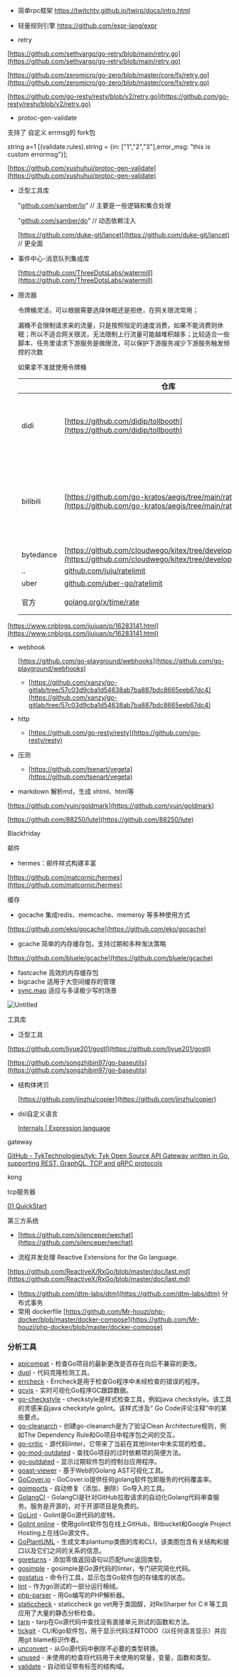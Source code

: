 - 简单rpc框架
https://twitchtv.github.io/twirp/docs/intro.html
- 轻量规则引擎
https://github.com/expr-lang/expr

- retry

[https://github.com/sethvargo/go-retry/blob/main/retry.go](https://github.com/sethvargo/go-retry/blob/main/retry.go)

[https://github.com/zeromicro/go-zero/blob/master/core/fx/retry.go](https://github.com/zeromicro/go-zero/blob/master/core/fx/retry.go)

[https://github.com/go-resty/resty/blob/v2/retry.go](https://github.com/go-resty/resty/blob/v2/retry.go)

- protoc-gen-validate

支持了 自定义 errmsg的 fork包

string a=1 [(validate.rules).string = {in: ["1","2","3"],error_msg: "this is custom errormsg"}];

[https://github.com/xushuhui/protoc-gen-validate](https://github.com/xushuhui/protoc-gen-validate)

- 泛型工具库
    
    "[github.com/samber/lo](http://github.com/samber/lo)" // 主要是一些逻辑和集合处理
    
    "[github.com/samber/do](http://github.com/samber/lo)" // 动态依赖注入
    
    [](https://github.com/duke-git/lancet/tree/main)[https://github.com/duke-git/lancet](https://github.com/duke-git/lancet) // 更全面
    
- 事件中心-消息队列集成库
    
    [https://github.com/ThreeDotsLabs/watermill](https://github.com/ThreeDotsLabs/watermill)
    
- 限流器
    
    令牌桶灵活，可以根据需要选择休眠还是拒绝，在网关限流常用；
    
    漏桶不会限制请求来的流量，只是按照恒定的速度消费，如果不能消费则休眠；所以不适合网关限流，无法限制上行流量可能越堆积越多；比较适合一些脚本、任务里请求下游服务是做限流，可以保护下游服务减少下游服务触发频控的次数
    
    如果拿不准就使用令牌桶
    
    ||仓库|star|特性|
    |---|---|---|---|
    |didi|[https://github.com/didip/tollbooth](https://github.com/didip/tollbooth)||http 限流中间件，令牌桶|
    |bilibili|[https://github.com/go-kratos/aegis/tree/main/ratelimit/bbr](https://github.com/go-kratos/aegis/tree/main/ratelimit/bbr)||动态限流，一般用在grpc中间件|
    |bytedance|[https://github.com/cloudwego/kitex/tree/develop/pkg/limiter](https://github.com/cloudwego/kitex/tree/develop/pkg/limiter)|||
    |..|[github.com/juju/ratelimit](http://github.com/juju/ratelimit)|||
    |uber|[github.com/uber-go/ratelimit](https://github.com/uber-go/ratelimit)||漏桶|
    |官方|[golang.org/x/time/rate](https://pkg.go.dev/golang.org/x/time/rate)||令牌桶|
    

[https://www.cnblogs.com/jiujuan/p/16283141.html](https://www.cnblogs.com/jiujuan/p/16283141.html)

- webhook
    
    [https://github.com/go-playground/webhooks](https://github.com/go-playground/webhooks)
    
    - [https://github.com/xanzy/go-gitlab/tree/57c03d9cba1d54638ab7ba887bdc8665eeb67dc4](https://github.com/xanzy/go-gitlab/tree/57c03d9cba1d54638ab7ba887bdc8665eeb67dc4)
- http
    
    - [https://github.com/go-resty/resty](https://github.com/go-resty/resty)
- 压测
    
    - [https://github.com/tsenart/vegeta](https://github.com/tsenart/vegeta)
- markdown 解析md，生成 xhtml、html等
    

[https://github.com/yuin/goldmark](https://github.com/yuin/goldmark)

[https://github.com/88250/lute](https://github.com/88250/lute)

Blackfriday

邮件

- hermes：邮件样式构建丰富

[https://github.com/matcornic/hermes](https://github.com/matcornic/hermes)

缓存

- gocache 集成redis、memcache、memeroy 等多种使用方式

[https://github.com/eko/gocache](https://github.com/eko/gocache)

- gcache 简单的内存缓存包，支持过期和多种淘汰策略

[https://github.com/bluele/gcache](https://github.com/bluele/gcache)

- fastcache 高效的内存缓存包
- bigcache 适用于大空间缓存的管理
- [sync.map](http://sync.map) 适应与多读极少写的场景

![Untitled](https://prod-files-secure.s3.us-west-2.amazonaws.com/8fa22da3-c0f1-4f51-9c45-ed75831aa49f/42f7f7d4-5490-445f-b546-0cf58fa5e61b/Untitled.png)

工具库

- 泛型工具

[https://github.com/liyue201/gostl](https://github.com/liyue201/gostl)

[](https://github.com/chen3feng/stl4go/blob/master/README_zh.md)

[https://github.com/songzhibin97/go-baseutils](https://github.com/songzhibin97/go-baseutils)

- 结构体拷贝
    
    [https://github.com/jinzhu/copier](https://github.com/jinzhu/copier)
    
- dsl自定义语言
    
    [Internals | Expression language](https://expr.medv.io/docs/Internals)
    

gateway

[GitHub - TykTechnologies/tyk: Tyk Open Source API Gateway written in Go, supporting REST, GraphQL, TCP and gRPC protocols](https://github.com/TykTechnologies/tyk/tree/master)

kong

tcp服务器

[01 QuickStart](https://github.com/aceld/zinx/wiki/01-QuickStart#download-zinx-source)

第三方系统

- [https://github.com/silenceper/wechat](https://github.com/silenceper/wechat)
    
- 流程并发处理 Reactive Extensions for the Go language.
    

[https://github.com/ReactiveX/RxGo/blob/master/doc/last.md](https://github.com/ReactiveX/RxGo/blob/master/doc/last.md)

- [https://github.com/dtm-labs/dtm](https://github.com/dtm-labs/dtm) 分布式事务
- 常用 dockerfile [https://github.com/Mr-houzi/php-docker/blob/master/docker-compose](https://github.com/Mr-houzi/php-docker/blob/master/docker-compose)

### 分析工具

- [apicompat](https://github.com/bradleyfalzon/apicompat) - 检查Go项目的最新更改是否存在向后不兼容的更改。
- [dupl](https://github.com/mibk/dupl) - 代码克隆检测工具。
- [errcheck](https://github.com/kisielk/errcheck) - Errcheck是用于检查Go程序中未经检查的错误的程序。
- [gcvis](https://github.com/davecheney/gcvis) - 实时可视化Go程序GC跟踪数据。
- [go-checkstyle](https://github.com/qiniu/checkstyle) - checkstyle是样式检查工具，例如java checkstyle。该工具的灵感来自java checkstyle golint。该样式涉及“ Go Code评论注释”中的某些要点。
- [go-cleanarch](https://github.com/roblaszczak/go-cleanarch) - 创建go-cleanarch是为了验证Clean Architecture规则，例如The Dependency Rule和Go项目中程序包之间的交互。
- [go-critic](https://github.com/go-critic/go-critic) - 源代码linter，它带来了当前在其他linter中未实现的检查。
- [go-mod-outdated](https://github.com/psampaz/go-mod-outdated) - 查找Go项目的过时依赖项的简便方法。
- [go-outdated](https://github.com/firstrow/go-outdated) - 显示过期软件包的控制台应用程序。
- [goast-viewer](https://github.com/yuroyoro/goast-viewer) - 基于Web的Golang AST可视化工具。
- [GoCover.io](http://gocover.io/) - GoCover.io提供任何golang软件包即服务的代码覆盖率。
- [goimports](https://godoc.org/golang.org/x/tools/cmd/goimports) - 自动修复（添加，删除）Go导入的工具。
- [GolangCI](https://golangci.com/) - GolangCI是针对GitHub拉取请求的自动化Golang代码审查服务。服务是开源的，对于开源项目是免费的。
- [GoLint](https://github.com/golang/lint) - Golint是Go源代码的皮特。
- [Golint online](http://go-lint.appspot.com/) - 使用golint软件包在线上GitHub，Bitbucket和Google Project Hosting上在线Go源文件。
- [GoPlantUML](https://github.com/jfeliu007/goplantuml) - 生成文本plantump类图的库和CLI，该类图包含有关结构和接口以及它们之间的关系的信息。
- [goreturns](https://sourcegraph.com/github.com/sqs/goreturns) - 添加零值返回语句以匹配func返回类型。
- [gosimple](https://github.com/dominikh/go-tools/tree/master/cmd/gosimple) - gosimple是Go源代码的linter，专门研究简化代码。
- [gostatus](https://github.com/shurcooL/gostatus) - 命令行工具，显示包含Go软件包的存储库的状态。
- [lint](https://github.com/surullabs/lint) - 作为go测试的一部分运行棉绒。
- [php-parser](https://github.com/z7zmey/php-parser) - 用Go编写的PHP解析器。
- [staticcheck](https://github.com/dominikh/go-tools/tree/master/cmd/staticcheck) - staticcheck go vet用于类固醇，对ReSharper for C＃等工具应用了大量的静态分析检查。
- [tarp](https://github.com/verygoodsoftwarenotvirus/tarp) - tarp在Go源代码中查找没有直接单元测试的函数和方法。
- [tickgit](https://github.com/augmentable-dev/tickgit) - CLI和go软件包，用于显示代码注释TODO（以任何语言显示）并应用git blame标识作者。
- [unconvert](https://github.com/mdempsky/unconvert) - 从Go源代码中删除不必要的类型转换。
- [unused](https://github.com/dominikh/go-tools/tree/master/cmd/unused) - 未使用的检查将代码用于未使用的常量，变量，函数和类型。
- [validate](https://github.com/mccoyst/validate) - 自动验证带有标签的结构域。